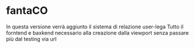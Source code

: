 # fantaCO
In questa versione verrà aggiunto il sistema di relazione user-lega
Tutto il forntend e baxkend necessario alla creazione dalla viewport senza passare più dal testing via url
